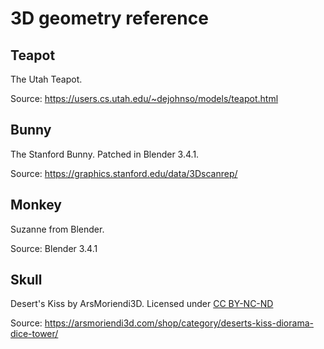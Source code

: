 # 3D geometry reference

## Teapot

The Utah Teapot.

Source: <https://users.cs.utah.edu/~dejohnso/models/teapot.html>

## Bunny

The Stanford Bunny. Patched in Blender 3.4.1.

Source: <https://graphics.stanford.edu/data/3Dscanrep/>

## Monkey

Suzanne from Blender.

Source: Blender 3.4.1

## Skull

Desert's Kiss by ArsMoriendi3D. Licensed under [CC BY-NC-ND](https://creativecommons.org/licenses/by-nc-nd/4.0/)

Source: <https://arsmoriendi3d.com/shop/category/deserts-kiss-diorama-dice-tower/>
